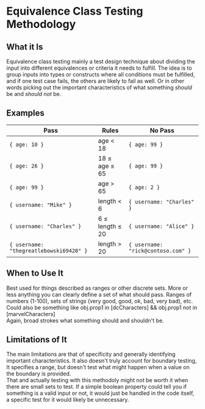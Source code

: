 # Equivalence Class Testing Methodology

## What it Is

Equivalence class testing mainly a test design technique about dividing the input into different equivalences or criteria it needs to fulfill. The idea is to group inputs into types or constructs where all conditions must be fulfilled, and if one test case fails, the others are likely to fail as well. Or in other words picking out the important characteristics of what something *should* be and *should not* be.

## Examples
| Pass                                    | Rules           | No Pass                            |
|-----------------------------------------|-----------------|------------------------------------|
| `{ age: 10 }`                           | age < 18        | `{ age: 99 }`                      |
| `{ age: 26 }`                           | 18 ≤ age ≤ 65   | `{ age: 99 }`                      |
| `{ age: 99 }`                           | age > 65        | `{ age: 2 }`                       |
| `{ username: "Mike" }`                  | length < 6      | `{ username: "Charles" }`          |
| `{ username: "Charles" }`               | 6 ≤ length ≤ 20 | `{ username: "Alice" }`            |
| `{ username: "thegreatlebowski69420" }` | length > 20     | `{ username: "rick@contoso.com" }` |


## When to Use It

Best used for things described as ranges or other discrete sets. More or less anything you can clearly define a set of what should pass. Ranges of numbers (1-100), sets of strings (very good, good, ok, bad, very bad), etc.   
Could also be something like obj.prop1 in [dcCharacters] && obj.prop1 not in [marvelCharacters]    
Again, broad strokes what something should and shouldn't be.

## Limitations of It

The main limitations are that of specificity and generally identifying important characteristics. It also doesn't truly account for boundary testing, It specifies a range, but doesn't test what might happen when a value on the boundary is provided.   
That and actually testing with this methodoly might not be worth it when there are small sets to test. If a simple boolean property could tell you if something is a valid input or not, it would just be handled in the code itself, a specific test for it would likely be unnecessary. 

